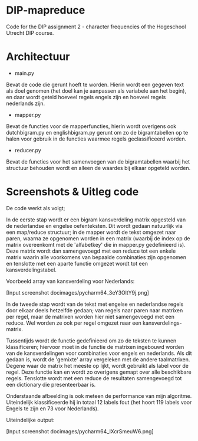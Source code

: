 # DIP-mapreduce
Code for the DIP assignment 2 - character frequencies of the Hogeschool Utrecht DIP course.

# Architectuur
- main.py 

Bevat de code die gerunt hoeft te worden. Hierin wordt
een gegeven text als doel genomen (het doel kan je aanpassen als variabele
aan het begin), en daar wordt geteld hoeveel regels engels zijn en hoeveel
regels nederlands zijn.

- mapper.py

Bevat de functies voor de mapperfuncties, hierin wordt overigens
ook dutchbigram.py en englishbigram.py gerunt om zo de bigramtabellen
op te halen voor gebruik in de functies waarmee regels geclassificeerd worden.

- reducer.py

Bevat de functies voor het samenvoegen van de bigramtabellen waarbij
het structuur behouden wordt en alleen de waardes bij elkaar opgeteld
worden.

# Screenshots & Uitleg code
De code werkt als volgt;

In de eerste stap wordt er een bigram kansverdeling matrix opgesteld
van de nederlandse en engelse oefenteksten. Dit wordt gedaan natuurlijk via
een map/reduce structuur; in de mapper wordt de tekst omgezet naar paren,
waarna ze opgenomen worden in een matrix (waarbij de index op de matrix
overeenkomt met de 'alfabetkey' die in mapper.py gedefinieerd is). Deze
matrix wordt dan samengevoegd met een reduce tot een enkele matrix
waarin alle voorkomens van bepaalde combinaties zijn opgenomen en
tenslotte met een aparte functie omgezet wordt tot een kansverdelingstabel.

Voorbeeld array van kansverdeling voor Nederlands:

[Input screenshot docimages/pycharm64_3eY3OltY9j.png]

In de tweede stap wordt van de tekst met engelse en nederlandse
regels door elkaar deels hetzelfde gedaan; van regels naar paren
naar matrixen per regel, maar de matrixen worden hier niet samengevoegd
met een reduce. Wel worden ze ook per regel omgezet naar een kansverdelings-
matrix.

Tussentijds wordt de functie gedefinieerd om zo de teksten te kunnen
klassificeren; hiervoor moet in de functie de matrixen ingebouwd
worden van de kansverdelingen voor combinaties voor engels en
nederlands. Als dit gedaan is, wordt de 'gemixte' array vergeleken met
de andere taalmatrixen. Degene waar de matrix het meeste op lijkt, wordt gebruikt als
label voor de regel. Deze functie kan en wordt zo overigens gemapt over alle
beschikbare regels. Tenslotte wordt met een reduce de resultaten samengevoegd
tot een dictionary die presenteerbaar is.

Onderstaande afbeelding is ook meteen de performance van mijn
algoritme. Uiteindelijk klassificeerde hij in totaal 12 labels fout (het hoort
119 labels voor Engels te zijn en 73 voor Nederlands).

Uiteindelijke output:

[Input screenshot docimages/pycharm64_lXcrSmeuW6.png]